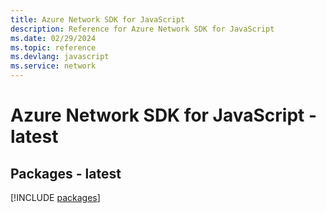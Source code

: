 ```yaml
---
title: Azure Network SDK for JavaScript
description: Reference for Azure Network SDK for JavaScript
ms.date: 02/29/2024
ms.topic: reference
ms.devlang: javascript
ms.service: network
---
```

# Azure Network SDK for JavaScript - latest
## Packages - latest
[!INCLUDE [packages](network-index.md)]